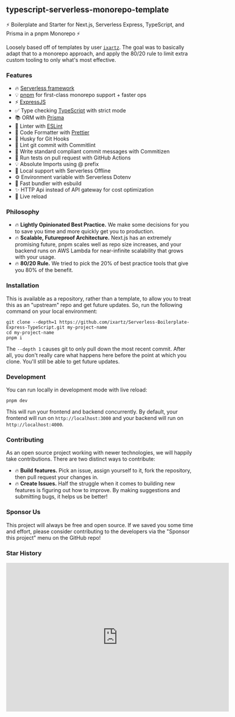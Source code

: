 ## typescript-serverless-monorepo-template

⚡ Boilerplate and Starter for Next.js, Serverless Express, TypeScript, and Prisma in a pnpm Monorepo ⚡

Loosely based off of templates by user [`ixartz`](https://github.com/ixartz). The goal was to basically adapt that to a monorepo approach, and apply the 80/20 rule to limit extra custom tooling to only what's most effective.

### Features

- 🔥 [Serverless framework](https://www.serverless.com)
- 💡 [pnpm](https://pnpm.io/) for first-class monorepo support + faster ops
- ⚡️ [ExpressJS](http://expressjs.com)
- ✅ Type checking [TypeScript](https://www.typescriptlang.org) with strict mode
- 📚 ORM with [Prisma](https://www.prisma.io)
- 📏 Linter with [ESLint](https://eslint.org)
- 💖 Code Formatter with [Prettier](https://prettier.io)
- 🦊 Husky for Git Hooks
- 🚓 Lint git commit with Commitlint
- 📓 Write standard compliant commit messages with Commitizen
- 👷 Run tests on pull request with GitHub Actions
- 💡 Absolute Imports using @ prefix
- 📖 Local support with Serverless Offline
- ⚙️ Environment variable with Serverless Dotenv
- 🎉 Fast bundler with esbuild
- ✨ HTTP Api instead of API gateway for cost optimization
- 💨 Live reload

### Philosophy

- 🔥 **Lightly Opinionated Best Practice.**  We make some decisions for you to save you time and more quickly get you to production.
- 🔥 **Scalable, Futureproof Architecture.** Next.js has an extremely promising future, pnpm scales well as repo size increases, and your backend runs on AWS Lambda for near-infinite scalability that grows with your usage.
- 🔥 **80/20 Rule.** We tried to pick the 20% of best practice tools that give you 80% of the benefit.

### Installation

This is available as a repository, rather than a template, to allow you to treat this as an "upstream" repo and get future updates. So, run the following command on your local environment:

```
git clone --depth=1 https://github.com/ixartz/Serverless-Boilerplate-Express-TypeScript.git my-project-name
cd my-project-name
pnpm i
```

The `--depth 1` causes git to only pull down the most recent commit. After all, you don't really care what happens here before the point at which you clone. You'll still be able to get future updates.

### Development

You can run locally in development mode with live reload:

```
pnpm dev
```

This will run your frontend and backend concurrently. By default, your frontend will run on `http://localhost:3000` and your backend will run on `http://localhost:4000`. 

### Contributing

As an open source project working with newer technologies, we will happily take contributions. There are two distinct ways to contribute:

- 🔥 **Build features.** Pick an issue, assign yourself to it, fork the repository, then pull request your changes in.
- 🔥 **Create Issues.** Half the struggle when it comes to building new features is figuring out how to improve. By making suggestions and submitting bugs, it helps us be better!

### Sponsor Us

This project will always be free and open source. If we saved you some time and effort, please consider contributing to the developers via the "Sponsor this project" menu on the GitHub repo!

### Star History

<iframe style="width:100%;height:auto;min-width:600px;min-height:400px;" src="https://star-history.com/embed?secret=Z2hwXzNTQ1lJekZXU0p1dk9NdFlXdk95dlFkVkdkQ01KZjF1ejV2MA==#aacitelli/typescript-serverless-monorepo-template&Date" frameBorder="0"></iframe>